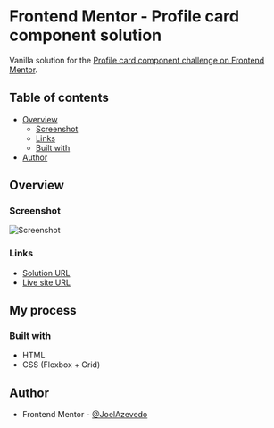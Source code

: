# Frontend Mentor - Profile card component solution

Vanilla solution for the [Profile card component challenge on Frontend Mentor](https://www.frontendmentor.io/challenges/profile-card-component-cfArpWshJ).

## Table of contents

- [Overview](#overview)
  - [Screenshot](#screenshot)
  - [Links](#links)
  - [Built with](#built-with)
- [Author](#author)

## Overview

### Screenshot

![Screenshot](https://i.imgur.com/CTq0XIq.jpg)

### Links

- [Solution URL](https://www.frontendmentor.io/solutions/frontend-mentor-profile-card-component-solution-Nq8qxpXgq)
- [Live site URL](https://joelazevedo.github.io/profile-card-component/)

## My process

### Built with

- HTML
- CSS (Flexbox + Grid)

## Author

- Frontend Mentor - [@JoelAzevedo](https://www.frontendmentor.io/profile/JoelAzevedo)
